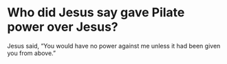 # Who did Jesus say gave Pilate power over Jesus?

Jesus said, “You would have no power against me unless it had been given you from above.”
